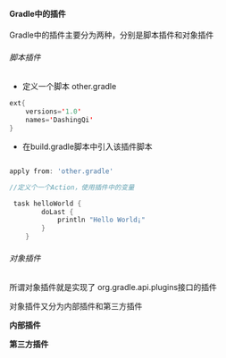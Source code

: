 
#### Gradle中的插件

Gradle中的插件主要分为两种，分别是脚本插件和对象插件

###### 脚本插件
- 定义一个脚本 other.gradle
```java
ext{
    versions='1.0'
    names='DashingQi'
}
```
- 在build.gradle脚本中引入该插件脚本

```groovy

apply from: 'other.gradle'

//定义个一个Action，使用插件中的变量

 task helloWorld {
        doLast {
            println "Hello World¡"
        }
    }
```

###### 对象插件
所谓对象插件就是实现了 org.gradle.api.plugins<Project>接口的插件

对象插件又分为内部插件和第三方插件

**内部插件**

**第三方插件**


